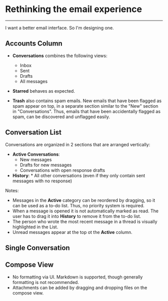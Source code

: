 # Rethinking the email experience
-------------------------------
I want a better email interface. So I'm designing one.

## Accounts Column

* **Conversations** combines the following views:
	* Inbox
	* Sent
	* Drafts
	* All messages
  	
* **Starred** behaves as expected.

* **Trash** also contains spam emails. New emails that have been flagged as spam appear on top, in a separate section similar to the "New" section in "Conversations". Thus, emails that have been accidentally flagged as spam, can be discovered and unflagged easily.

## Conversation List

Conversations are organized in 2 sections that are arranged vertically:
* **Active Conversations**:
	* New messages
	* Drafts for new messages
	* Conversations with open response drafts
* **History**:
		* All other conversations (even if they only contain sent messages with no response)

Notes:
* Messages in the **Active** category can be reordered by dragging, so it can be used as a to-do list. Thus, no priority system is required.
* When a message is opened it is not automatically marked as read. The user has to drag it into **History** to remove it from the to-do list.
* The person who wrote the most recent message in a thread is visually highlighted in the List.
* Unread messages appear at the top ot the **Active** column.


## Single Conversation



## Compose View

* No formatting via UI. Markdown is supported, though generally formatting is not recommended.
* Attachments can be added by dragging and dropping files on the compose view.
